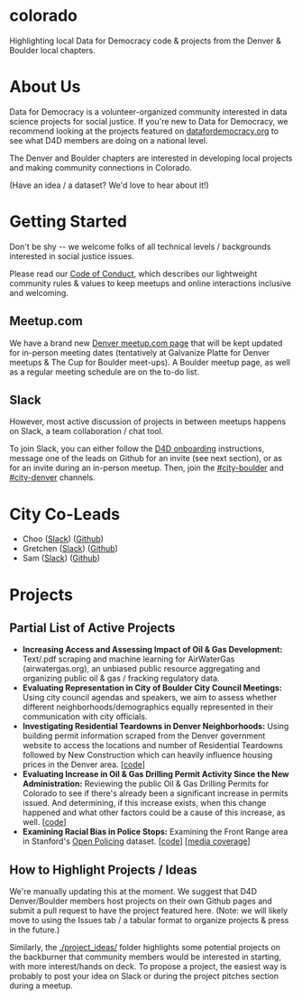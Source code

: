 # colorado
Highlighting local Data for Democracy code &amp; projects from the Denver & Boulder local chapters.

# About Us

Data for Democracy is a volunteer-organized community interested in data science projects for social justice.
If you're new to Data for Democracy, we recommend looking at the projects featured on [datafordemocracy.org](http://datafordemocracy.org/projects.html) to see what D4D members are doing on a national level.

The Denver and Boulder chapters are interested in developing local projects and making community connections in Colorado.

(Have an idea / a dataset? We'd love to hear about it!)

# Getting Started

Don't be shy -- we welcome folks of all technical levels / backgrounds interested in social justice issues.

Please read our [Code of Conduct](./CodeOfConduct.md), which describes our lightweight community rules & values to keep meetups and online interactions inclusive and welcoming.

## Meetup.com

We have a brand new [Denver meetup.com page](https://www.meetup.com/Data-for-Democracy-Denver/) that will be kept updated for in-person meeting dates (tentatively at Galvanize Platte for Denver meetups & The Cup for Boulder meet-ups). A Boulder meetup page, as well as a regular meeting schedule are on the to-do list.

## Slack

However, most active discussion of projects in between meetups happens on Slack, a team collaboration / chat tool.

To join Slack, you can either follow the [D4D onboarding](https://github.com/Data4Democracy/read-this-first) instructions, message one of the leads on Github for an invite (see next section), or as for an invite during an in-person meetup. Then, join the [#city-boulder](http://datafordemocracy.slack.com/messages/city-boulder)
and [#city-denver](http://datafordemocracy.slack.com/messages/city-denver) channels.

# City Co-Leads

* Choo ([Slack](https://datafordemocracy.slack.com/messages/@chooliu/)) ([Github](https://github.com/chooliu/))
* Gretchen ([Slack](https://datafordemocracy.slack.com/messages/@gretchenriggs/)) ([Github](https://github.com/gretchenriggs))
* Sam ([Slack](https://datafordemocracy.slack.com/messages/@sam/)) ([Github](https://github.com/samzhang111))

# Projects

## Partial List of Active Projects

* **Increasing Access and Assessing Impact of Oil & Gas Development:** Text/.pdf scraping and machine learning for AirWaterGas (airwatergas.org), an unbiased public resource aggregating and organizing public oil & gas / fracking regulatory data.
* **Evaluating Representation in City of Boulder City Council Meetings:** Using city council agendas and speakers, we aim to assess whether different neighborhoods/demographics equally represented in their communication with city officials.
* **Investigating Residential Teardowns in Denver Neighborhoods:** Using building permit information scraped from the Denver government website to access the locations and number of Residential Teardowns followed by New Construction which can heavily influence housing prices in the Denver area. [[code](https://github.com/Data4Democracy/colorado/tree/master/denver_teardowns)]
* **Evaluating Increase in Oil & Gas Drilling Permit Activity Since the New Administration:** Reviewing the public Oil & Gas Drilling Permits for Colorado to see if there's already been a significant increase in permits issued.  And determining, if this increase exists, when this change happened and what other factors could be a cause of this increase, as well. [[code](https://github.com/Data4Democracy/colorado/tree/master/oilgas_well_permits)]
* **Examining Racial Bias in Police Stops:** Examining the Front Range area in Stanford's [Open Policing](https://openpolicing.stanford.edu/data/) dataset. [[code](https://github.com/samzhang111/co-police-stops)] [[media coverage](http://news.kgnu.org/2017/07/resistance-radio-data-for-democracy-racial-disparities-in-police-traffic-stops/)]

## How to Highlight Projects / Ideas

We're manually updating this at the moment. We suggest that D4D Denver/Boulder members host projects on their own Github pages and submit a pull request to have the project featured here. (Note: we will likely move to using the Issues tab / a tabular format to organize projects & press in the future.)

Similarly,  the [./project_ideas/](./project_ideas) folder highlights some potential projects on the backburner that community members would be interested in starting, with more interest/hands on deck. To propose a project, the easiest way is probably to post your idea on Slack or during the project pitches section during a meetup.
